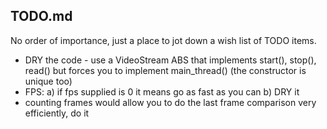 ## TODO.md

No order of importance, just a place to jot down a wish list of TODO items.

* DRY the code - use a VideoStream ABS that implements start(), stop(), read()
  but forces you to implement main_thread() (the constructor is unique too)
* FPS:
  a) if fps supplied is 0 it means go as fast as you can
  b) DRY it
* counting frames would allow you to do the last frame comparison very
  efficiently, do it

